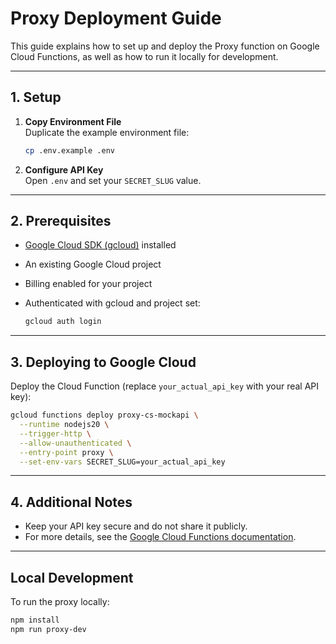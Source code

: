 # Proxy Deployment Guide

This guide explains how to set up and deploy the Proxy function on
Google Cloud Functions, as well as how to run it locally for development.

---

## 1. Setup

1. **Copy Environment File**  
   Duplicate the example environment file:

   ```bash
   cp .env.example .env
   ```

2. **Configure API Key**  
   Open `.env` and set your `SECRET_SLUG` value.

---

## 2. Prerequisites

- [Google Cloud SDK (gcloud)](https://cloud.google.com/sdk/docs/install)
  installed
- An existing Google Cloud project
- Billing enabled for your project
- Authenticated with gcloud and project set:

  ```bash
  gcloud auth login
  ```

---

## 3. Deploying to Google Cloud

Deploy the Cloud Function (replace `your_actual_api_key` with your real API
key):

```bash
gcloud functions deploy proxy-cs-mockapi \
  --runtime nodejs20 \
  --trigger-http \
  --allow-unauthenticated \
  --entry-point proxy \
  --set-env-vars SECRET_SLUG=your_actual_api_key
```

---

## 4. Additional Notes

- Keep your API key secure and do not share it publicly.
- For more details, see the
  [Google Cloud Functions documentation](https://cloud.google.com/functions/docs).

---

## Local Development

To run the proxy locally:

```bash
npm install
npm run proxy-dev
```
